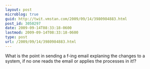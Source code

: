 ```yaml
---
layout: post
microblog: true
guid: http://twit.vmstan.com/2009/09/14/3980984883.html
post_id: 3050297
date: 2009-09-14T08:33:18-0600
lastmod: 2009-09-14T08:33:18-0600
type: post
url: /2009/09/14/3980984883.html
---
```

What is the point in sending a f-ing email explaning the changes to a system, if no one reads the email or applies the processes in it!?
